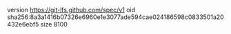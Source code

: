 version https://git-lfs.github.com/spec/v1
oid sha256:8a3a1416b07326e6960e1e3077ade594cae024186598c0833501a20432e6ebf5
size 8100
